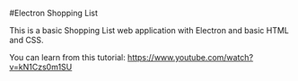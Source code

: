 #Electron Shopping List

This is a basic Shopping List web application with Electron and basic HTML and CSS.

You can learn from this tutorial: https://www.youtube.com/watch?v=kN1Czs0m1SU